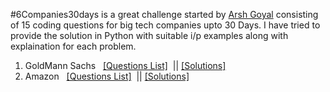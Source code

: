 #6Companies30days is a great challenge started by [Arsh Goyal](https://www.youtube.com/arshgoyal) consisting of 15 coding questions for big tech companies upto 30 Days.
I have tried to provide the solution in Python with suitable i/p examples along with explaination for each problem.
<ol>
  <li> GoldMann Sachs  &nbsp;   <a href="https://docs.google.com/document/d/e/2PACX-1vRgrSl5zCl8P92F0qNuJyDF9v8aqfNd1UB9fQWTb-_aohzhPbZ0GOVbXvfnGHgzbWWdkf9gr7ZgM0lj/pub">[Questions List]</a> &nbsp;||   <a href="https://github.com/chantya127/6Companies30days/tree/main/GoldManm%20Sachs_"  target=”_blank”>[Solutions]</a> </li>
  <li> Amazon &nbsp;   <a href="https://docs.google.com/document/d/1KH9GVaUCET-y5SL5sg6DAnon9XwRRW-sPiyJ2p7FRLs/edit">[Questions List]</a> &nbsp;||  <a href="">[Solutions]</a> </li>
</ol>
